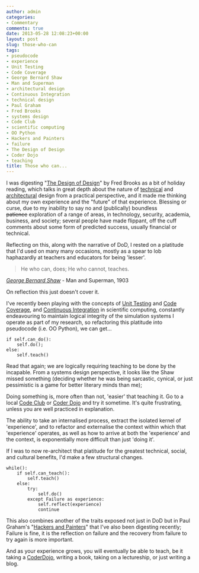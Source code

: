 ```yaml
---
author: admin
categories:
- Commentary
comments: true
date: 2013-05-28 12:08:23+00:00
layout: post
slug: those-who-can
tags:
- pseudocode
- experience
- Unit Testing
- Code Coverage
- George Bernard Shaw
- Man and Superman
- architectural design
- Continuous Integration
- technical design
- Paul Graham
- Fred Brooks
- systems design
- Code Club
- scientific computing
- OO Python
- Hackers and Painters
- failure
- The Design of Design
- Coder Dojo
- teaching
title: Those who can...
---
```



I was digesting "[The Design of Design](http://www.amazon.co.uk/Design-Essays-Computer-Scientist/dp/0201362988)" by Fred Brooks as a bit of holiday reading, which talks in great depth about the nature of [technical](http://www.cs.unc.edu/~brooks/DesignofDesign/experiences.html) and [architectural](http://www.cs.unc.edu/~brooks/DesignofDesign/kitchen_design_notes.pdf) design from a practical perspective, and it made me thinking about my own experience and the "future" of that experience. Blessing or curse, due to my inability to say no and (publically) boundless <del>patience</del> exploration of a range of areas, in technology, security, academia, business, and society; several people have made flippant, off the cuff comments about some form of predicted success, usually financial or technical.

Reflecting on this, along with the narrative of DoD, I rested on a platitude that I'd used on many many occasions, mostly as a spear to lob haphazardly at teachers and educators for being 'lesser'.

> He who can, does;
He who cannot, teaches.

_[George Bernard Shaw](http://www.phrases.org.uk/meanings/176500.html)_ - Man and Superman, 1903

On reflection this just doesn't cover it.

I've recently been playing with the concepts of [Unit Testing](https://en.wikipedia.org/wiki/Unit_testing) and [Code Coverage](http://stackoverflow.com/questions/195008/what-is-code-coverage-and-how-do-you-measure-it), and [Continuous Integration](http://martinfowler.com/articles/continuousIntegration.html) in scientific computing, constantly endeavouring to maintain logical integrity of the simulation systems I operate as part of my research, so refactoring this platitude into pseudocode (i.e. OO Python), we can get...

    
    if self.can_do():
        self.do();
    else:
        self.teach()

Read that again; we are logically requiring teaching to be done by the incapable. From a systems design perspective, it looks like the Shaw missed something (deciding whether he was being sarcastic, cynical, or just pessimistic is a game for better literary minds than me);

Doing something is, more often than not, 'easier' that teaching it. Go to a local [Code Club](http://www.codeclub.org.uk/) or [Coder Dojo](http://coderdojo.com/) and try it sometime. It's quite frustrating, unless you are well practiced in explanation.

The ability to take an internalised process, extract the isolated kernel of 'experience', and to refactor and externalise the context within which that 'experience' operates, as well as how to arrive at both the 'experience' and the context, is exponentially more difficult than just 'doing it'.

If I was to now re-architect that platitude for the greatest technical, social, and cultural benefits, I'd make a few structural changes.

    
    while():
        if self.can_teach():
            self.teach()
        else:
            try:
                self.do()
            except Failure as experience:
                self.reflect(experience)
                continue

This also combines another of the traits exposed not just in DoD but in Paul Graham's "[Hackers and Painters](http://www.amazon.co.uk/Hackers-Painters-Big-Ideas-Computer/dp/1449389554/ref=la_B001ILHE5O_1_2?ie=UTF8&qid=1369736411&sr=1-2)" that I've also been digesting recently; Failure is fine, it is the reflection on failure and the recovery from failure to try again is more important.

And as your experience grows, you will eventually be able to teach, be it taking a [CoderDojo](http://fsl-dojo.eventbrite.com/), writing a book, taking on a lectureship, or just writing a blog.
